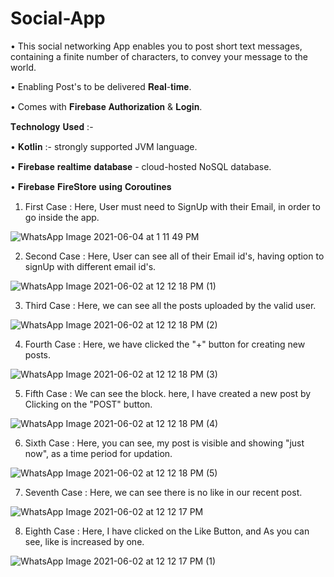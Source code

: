# Social-App

• This social networking App enables you to post short text messages, containing a finite number of characters, to convey your message to the world.

• Enabling Post's to be delivered 𝐑𝐞𝐚𝐥-𝐭𝐢𝐦𝐞.

• Comes with 𝐅𝐢𝐫𝐞𝐛𝐚𝐬𝐞 𝐀𝐮𝐭𝐡𝐨𝐫𝐢𝐳𝐚𝐭𝐢𝐨𝐧 & 𝐋𝐨𝐠𝐢𝐧.

𝐓𝐞𝐜𝐡𝐧𝐨𝐥𝐨𝐠𝐲 𝐔𝐬𝐞𝐝 :-

• 𝐊𝐨𝐭𝐥𝐢𝐧 :- strongly supported JVM language.

• 𝐅𝐢𝐫𝐞𝐛𝐚𝐬𝐞 𝐫𝐞𝐚𝐥𝐭𝐢𝐦𝐞 𝐝𝐚𝐭𝐚𝐛𝐚𝐬𝐞 - cloud-hosted NoSQL database.

• 𝐅𝐢𝐫𝐞𝐛𝐚𝐬𝐞 𝐅𝐢𝐫𝐞𝐒𝐭𝐨𝐫𝐞 𝐮𝐬𝐢𝐧𝐠 𝐂𝐨𝐫𝐨𝐮𝐭𝐢𝐧𝐞𝐬

 1. First Case : Here, User must need to SignUp with their Email, in order to go inside the app. 

![WhatsApp Image 2021-06-04 at 1 11 49 PM](https://user-images.githubusercontent.com/79192605/120765495-e670f380-c536-11eb-978b-f76b6f2fa629.jpg)


 2. Second Case : Here, User can see all of their Email id's, having option to signUp with different email id's. 

![WhatsApp Image 2021-06-02 at 12 12 18 PM (1)](https://user-images.githubusercontent.com/79192605/120437360-9c083f00-c39d-11eb-8b5e-5a82e9d10609.jpeg)


 3. Third Case : Here, we can see all the posts uploaded by the valid user.  
 
![WhatsApp Image 2021-06-02 at 12 12 18 PM (2)](https://user-images.githubusercontent.com/79192605/120437370-9f032f80-c39d-11eb-936b-5f4c1423bdd0.jpeg)


 4. Fourth Case : Here, we have clicked the "+" button for creating new posts. 

![WhatsApp Image 2021-06-02 at 12 12 18 PM (3)](https://user-images.githubusercontent.com/79192605/120437386-a3c7e380-c39d-11eb-9061-b45608ef8603.jpeg)


 5. Fifth Case : We can see the block. here, I have created a new post by Clicking on the "POST" button. 
 
![WhatsApp Image 2021-06-02 at 12 12 18 PM (4)](https://user-images.githubusercontent.com/79192605/120437399-a7f40100-c39d-11eb-93a8-44494dca9d1a.jpeg)


 6. Sixth Case : Here, you can see, my post is visible and showing "just now", as a time period for updation. 
 
![WhatsApp Image 2021-06-02 at 12 12 18 PM (5)](https://user-images.githubusercontent.com/79192605/120437456-b4785980-c39d-11eb-847f-fdb07eeeaa51.jpeg)


 7. Seventh Case : Here, we can see there is no like in our recent post. 

![WhatsApp Image 2021-06-02 at 12 12 17 PM](https://user-images.githubusercontent.com/79192605/120437520-c9ed8380-c39d-11eb-99a9-dd33757a5385.jpeg)


 8. Eighth Case : Here, I have clicked on the Like Button, and As you can see, like is increased by one. 
 
![WhatsApp Image 2021-06-02 at 12 12 17 PM (1)](https://user-images.githubusercontent.com/79192605/120437502-c2c67580-c39d-11eb-8d74-07bf43f08211.jpeg)
